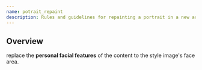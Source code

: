 ```yaml
---
name: potrait_repaint
description: Rules and guidelines for repainting a portrait in a new artistic style while preserving the likeness of the subject.
---
```


## Overview
replace the **personal facial features** of the content to the style image's face area.